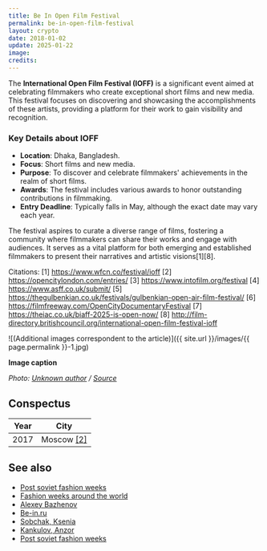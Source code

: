 ```yaml
---
title: Be In Open Film Festival
permalink: be-in-open-film-festival
layout: crypto
date: 2018-01-02
update: 2025-01-22
image:
credits:
---
```


The **International Open Film Festival (IOFF)** is a significant event aimed at celebrating filmmakers who create exceptional short films and new media. This festival focuses on discovering and showcasing the accomplishments of these artists, providing a platform for their work to gain visibility and recognition.

### Key Details about IOFF
- **Location**: Dhaka, Bangladesh.
- **Focus**: Short films and new media.
- **Purpose**: To discover and celebrate filmmakers' achievements in the realm of short films.
- **Awards**: The festival includes various awards to honor outstanding contributions in filmmaking.
- **Entry Deadline**: Typically falls in May, although the exact date may vary each year.

The festival aspires to curate a diverse range of films, fostering a community where filmmakers can share their works and engage with audiences. It serves as a vital platform for both emerging and established filmmakers to present their narratives and artistic visions[1][8].

Citations:
[1] https://www.wfcn.co/festival/ioff
[2] https://opencitylondon.com/entries/
[3] https://www.intofilm.org/festival
[4] https://www.asff.co.uk/submit/
[5] https://thegulbenkian.co.uk/festivals/gulbenkian-open-air-film-festival/
[6] https://filmfreeway.com/OpenCityDocumentaryFestival
[7] https://theiac.co.uk/biaff-2025-is-open-now/
[8] http://film-directory.britishcouncil.org/international-open-film-festival-ioff

![(Additional images correspondent to the article)]({{ site.url }}/images/{{ page.permalink }}-1.jpg)

**Image caption**

*Photo: [Unknown author](index) / [Source](index)*

## Сonspectus

|Year|City|
|-|-|
|2017|Moscow <span id="a2">[\[2\]](#f2)</span>|

## See also

+ [Post soviet fashion weeks](post-soviet-fashion-weeks)
+ [Fashion weeks around the world](fashion-weeks-around-the-world)
+ [Alexey Bazhenov](bazhenov-alexey)
+ [Be-in.ru](be-in)
+ [Sobchak, Ksenia](sobchak-ksenia)
+ [Kankulov, Anzor](kankulov-anzor)
+ [Post soviet fashion weeks](post-soviet-fashion-weeks)
